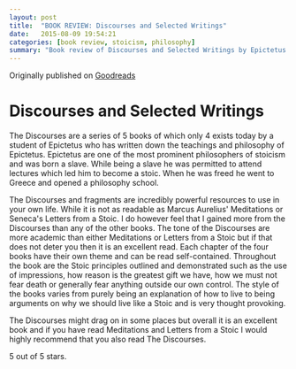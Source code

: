 ```yaml
---
layout: post
title:  "BOOK REVIEW: Discourses and Selected Writings"
date:   2015-08-09 19:54:21
categories: [book review, stoicism, philosophy]
summary: "Book review of Discourses and Selected Writings by Epictetus."
---
```

Originally published on [Goodreads](https://www.goodreads.com/review/show/1124722341)

# Discourses and Selected Writings
The Discourses are a series of 5 books of which only 4 exists today by a student of Epictetus who has written down the teachings and philosophy of Epictetus.
Epictetus are one of the most prominent philosophers of stoicism and was born a slave. While being a slave he was permitted to attend lectures which led him to become a stoic. When he was freed he went to Greece and opened a philosophy school.

The Discourses and fragments are incredibly powerful resources to use in your own life. While it is not as readable as Marcus Aurelius' Meditations or Seneca's Letters from a Stoic. I do however feel that I gained more from the Discourses than any of the other books.
The tone of the Discourses are more academic than either Meditations or Letters from a Stoic but if that does not deter you then it is an excellent read. Each chapter of the four books have their own theme and can be read self-contained. Throughout the book are the Stoic principles outlined and demonstrated such as the use of impressions, how reason is the greatest gift we have, how we must not fear death or generally fear anything outside our own control.
The style of the books varies from purely being an explanation of how to live to being arguments on why we should live like a Stoic and is very thought provoking.

The Discourses might drag on in some places but overall it is an excellent book and if you have read Meditations and Letters from a Stoic I would highly recommend that you also read The Discourses.

5 out of 5 stars.
